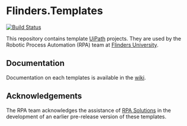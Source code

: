 <!-- markdownlint-disable no-trailing-punctuation -->
# Flinders.Templates #

[![Build Status](https://travis-ci.org/flindersuni/rpa-Flinders.Templates.svg?branch=master)](https://travis-ci.org/flindersuni/rpa-Flinders.Templates)

This repository contains template [UiPath][uipath] projects. They are used by the
Robotic Process Automation (RPA) team at [Flinders University][flinders].

## Documentation ##

Documentation on each templates is available in the [wiki][wiki].

## Acknowledgements ##

The RPA team acknowledges the assistance of [RPA Solutions][rpa-solutions] in
the development of an earlier pre-release version of these templates.

[flinders]: https://www.flinders.edu.au/
[rpa-solutions]: https://www.rpasolutions.com.au/
[uipath]: https://www.uipath.com/
[wiki]: https://github.com/flindersuni/rpa-Flinders.Templates/wiki
